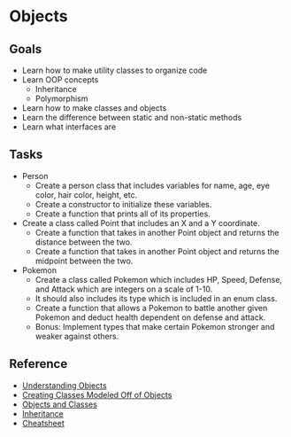 # Objects

## Goals

* Learn how to make utility classes to organize code
* Learn OOP concepts
  * Inheritance
  * Polymorphism
* Learn how to make classes and objects
* Learn the difference between static and non-static methods
* Learn what interfaces are

## Tasks

* Person
  * Create a person class that includes variables for name, age, eye color, hair color, height, etc.
  * Create a constructor to initialize these variables.
  * Create a function that prints all of its properties.
* Create a class called Point that includes an X and a Y coordinate.
  * Create a function that takes in another Point object and returns the distance between the two.
  * Create a function that takes in another Point object and returns the midpoint between the two.
* Pokemon
  * Create a class called Pokemon which includes HP, Speed, Defense, and Attack which are integers on a scale of 1-10.
  * It should also includes its type which is included in an enum class.
  * Create a function that allows a Pokemon to battle another given Pokemon and deduct health dependent on defense and attack.
  * Bonus: Implement types that make certain Pokemon stronger and weaker against others.

## Reference

* [Understanding Objects](https://docs.oracle.com/javase/tutorial/java/concepts/object.html)
* [Creating Classes Modeled Off of Objects](https://docs.oracle.com/javase/tutorial/java/concepts/class.html)
* [Objects and Classes](https://www.tutorialspoint.com/java/java_object_classes.htm)
* [Inheritance](https://docs.oracle.com/javase/tutorial/java/concepts/inheritance.html)
* [Cheatsheet](https://introcs.cs.princeton.edu/java/11cheatsheet/)

